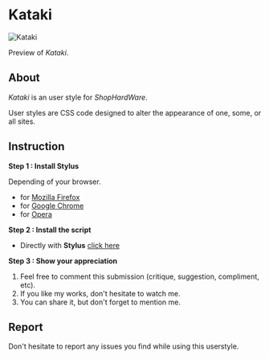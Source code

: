 # Kataki

![Kataki](https://i.imgur.com/dgu1y1R.png)

Preview of *Kataki*.

## About
*Kataki* is an user style for *ShopHardWare*.

User styles are CSS code designed to alter the appearance of one, some, or all sites.

## Instruction

**Step 1 : Install Stylus**

Depending of your browser.

* for [Mozilla Firefox](https://addons.mozilla.org/en-US/firefox/addon/styl-us/)
* for [Google Chrome](https://chrome.google.com/webstore/detail/stylus/clngdbkpkpeebahjckkjfobafhncgmne?hl=en)
* for [Opera](https://addons.opera.com/en-gb/extensions/details/stylus/?display=en)

**Step 2 : Install the script**

* Directly with **Stylus** [click here](https://raw.githubusercontent.com/OzakIOne/Kataki/master/kataki.user.css)

**Step 3 : Show your appreciation**

1. Feel free to comment this submission (critique, suggestion, compliment, etc).
2. If you like my works, don't hesitate to watch me.
3. You can share it, but don't forget to mention me.

## Report

Don't hesitate to report any issues you find while using this userstyle.
